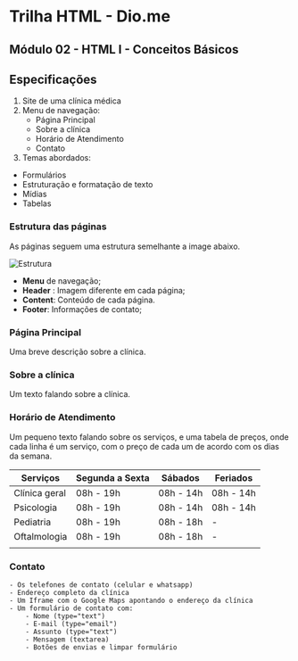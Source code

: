 # Trilha HTML - Dio.me
## Módulo 02 - HTML I - Conceitos Básicos

## Especificações
1. Site de uma clínica médica
2. Menu de navegação:
    - Página Principal
    - Sobre a clínica
    - Horário de Atendimento
    - Contato
3. Temas abordados:
- Formulários
- Estruturação e formatação de texto
- Mídias
- Tabelas

### Estrutura das páginas

As páginas seguem uma estrutura semelhante a image abaixo.

![Estrutura](https://i.stack.imgur.com/9jI6f.gif)

 - **Menu** de navegação;
 - **Header** : Imagem diferente em cada página;
 - **Content**: Conteúdo de cada página.
 - **Footer**: Informações de contato;

### Página Principal
Uma breve descrição sobre a clínica.

### Sobre a clínica
Um texto falando sobre a clínica.

### Horário de Atendimento

Um pequeno texto falando sobre os serviços, e uma tabela de preços, onde cada linha é um serviço, com o preço de cada um de acordo com os dias da semana.

|Serviços |Segunda a Sexta | Sábados | Feriados |
|---|---|---|---|
|Clínica geral | 08h - 19h  | 08h - 14h | 08h - 14h  |
|Psicologia | 08h - 19h  | 08h - 14h | 08h - 14h  |
|Pediatria | 08h - 19h  | 08h - 18h | - |
|Oftalmologia | 08h - 19h  | 08h - 18h | - |
|||||

### Contato
    - Os telefones de contato (celular e whatsapp)
    - Endereço completo da clínica
    - Um Iframe com o Google Maps apontando o endereço da clínica
    - Um formulário de contato com:
        - Nome (type="text")
        - E-mail (type="email")
        - Assunto (type="text")
        - Mensagem (textarea)
        - Botões de envias e limpar formulário
